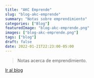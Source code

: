 ```yaml
---
title: "AKC Emprende"
slug: "blog-akc-emprende"
summary: "Notas sobre emprendimiento"
categories: ["Blog"]
featuredImage: "blog-akc-emprende.png"
images: ["blog-akc-emprende.png"]
tags: ["blog"]
draft: false
date: 2022-01-21T22:23:00-05:00
---
```

> Notas acerca de emprendimiento.

[Ir al blog](https://emprende.akcstudio.online)